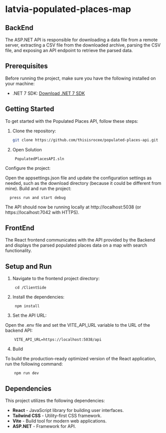 # latvia-populated-places-map

## BackEnd

The ASP.NET API is responsible for downloading a data file from a remote server, extracting a CSV file from the downloaded archive, parsing the CSV file, and exposing an API endpoint to retrieve the parsed data.

## Prerequisites

Before running the project, make sure you have the following installed on your machine:

- .NET 7 SDK: [Download .NET 7 SDK](https://dotnet.microsoft.com/en-us/download/dotnet/7.0)

## Getting Started

To get started with the Populated Places API, follow these steps:

1. Clone the repository:

    ```bash
    git clone https://github.com/thisisrocee/populated-places-api.git
    
2. Open Solution

        PopulatedPlacesAPI.sln
  
Configure the project:

Open the appsettings.json file and update the configuration settings as needed, such as the download directory (because it could be different from mine).
Build and run the project:

      press run and start debug
      
The API should now be running locally at http://localhost:5038 (or https://localhost:7042 with HTTPS).

## FrontEnd

The React frontend communicates with the API provided by the Backend and displays the parsed populated places data on a map with search functionality.

## Setup and Run

1. Navigate to the frontend project directory:

        cd /ClientSide
        
2. Install the dependencies:

        npm install
        
3. Set the API URL:

Open the .env file and set the VITE_API_URL variable to the URL of the backend API:

        VITE_API_URL=https://localhost:5038/api
        
4. Build

To build the production-ready optimized version of the React application, run the following command:

        npm run dev

## Dependencies

This project utilizes the following dependencies:

- **React** - JavaScript library for building user interfaces.
- **Tailwind CSS** - Utility-first CSS framework.
- **Vite** - Build tool for modern web applications.
- **ASP.NET** - Framework for API.
